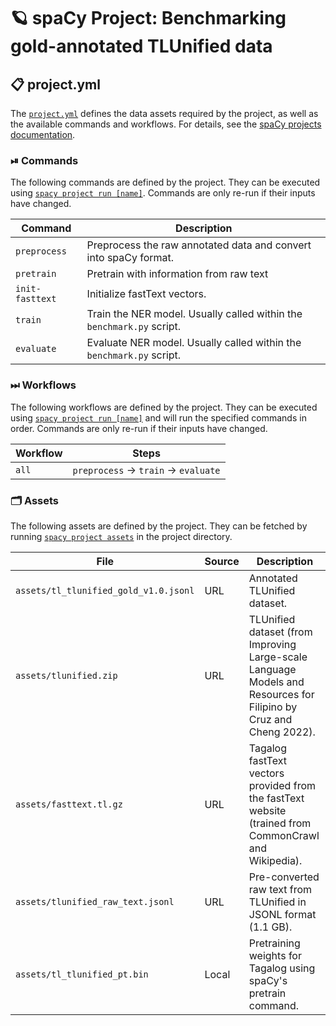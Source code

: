 <!-- SPACY PROJECT: AUTO-GENERATED DOCS START (do not remove) -->

# 🪐 spaCy Project: Benchmarking gold-annotated TLUnified data

## 📋 project.yml

The [`project.yml`](project.yml) defines the data assets required by the
project, as well as the available commands and workflows. For details, see the
[spaCy projects documentation](https://spacy.io/usage/projects).

### ⏯ Commands

The following commands are defined by the project. They
can be executed using [`spacy project run [name]`](https://spacy.io/api/cli#project-run).
Commands are only re-run if their inputs have changed.

| Command | Description |
| --- | --- |
| `preprocess` | Preprocess the raw annotated data and convert into spaCy format. |
| `pretrain` | Pretrain with information from raw text |
| `init-fasttext` | Initialize fastText vectors. |
| `train` | Train the NER model. Usually called within the `benchmark.py` script. |
| `evaluate` | Evaluate NER model. Usually called within the `benchmark.py` script. |

### ⏭ Workflows

The following workflows are defined by the project. They
can be executed using [`spacy project run [name]`](https://spacy.io/api/cli#project-run)
and will run the specified commands in order. Commands are only re-run if their
inputs have changed.

| Workflow | Steps |
| --- | --- |
| `all` | `preprocess` &rarr; `train` &rarr; `evaluate` |

### 🗂 Assets

The following assets are defined by the project. They can
be fetched by running [`spacy project assets`](https://spacy.io/api/cli#project-assets)
in the project directory.

| File | Source | Description |
| --- | --- | --- |
| `assets/tl_tlunified_gold_v1.0.jsonl` | URL | Annotated TLUnified dataset. |
| `assets/tlunified.zip` | URL | TLUnified dataset (from Improving Large-scale Language Models and Resources for Filipino by Cruz and Cheng 2022). |
| `assets/fasttext.tl.gz` | URL | Tagalog fastText vectors provided from the fastText website (trained from CommonCrawl and Wikipedia). |
| `assets/tlunified_raw_text.jsonl` | URL | Pre-converted raw text from TLUnified in JSONL format (1.1 GB). |
| `assets/tl_tlunified_pt.bin` | Local | Pretraining weights for Tagalog using spaCy's pretrain command. |

<!-- SPACY PROJECT: AUTO-GENERATED DOCS END (do not remove) -->